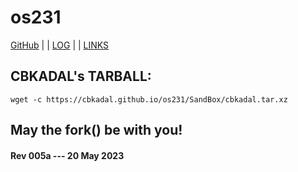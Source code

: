 ---
---
# os231

[GitHub](https://github.com/vrtass/os231/) | | [LOG](TXT/mylog.txt) | | [LINKS](LINKS/)

## CBKADAL's TARBALL:

```
wget -c https://cbkadal.github.io/os231/SandBox/cbkadal.tar.xz

```

## May the fork() be with you!

#### Rev 005a --- 20 May 2023
